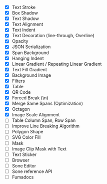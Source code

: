 - [x] Text Stroke
- [x] Box Shadow
- [x] Text Shadow
- [x] Text Alignment
- [x] Text Indent
- [x] Text Decoration (line-through, Overline)
- [x] Opacity
- [x] JSON Serialization
- [x] Span Background
- [x] Hanging Indent
- [x] Linear Gradient / Repeating Linear Gradient
- [x] Text Fill Gradient
- [x] Background Image
- [x] Filters
- [x] Table
- [x] QR Code
- [x] Forced Break (\n)
- [x] Merge Same Spans (Optimization)
- [x] Octagon
- [x] Image Scale Alignment
- [ ] Table Column Span, Row Span
- [ ] Improve Line Breaking Algorithm
- [ ] Polygon Shape
- [ ] SVG Color Fill
- [ ] Mask
- [ ] Image Clip Mask with Text
- [ ] Text Sticker
- [ ] Browser
- [ ] Sone Editor
- [ ] Sone reference API
- [ ] Fumadocs